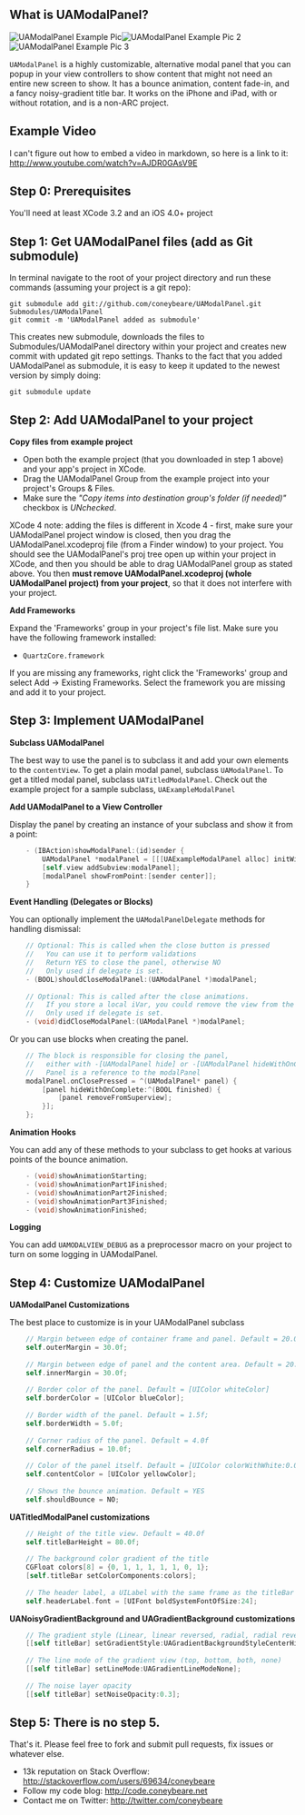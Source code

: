 What is UAModalPanel?
---------------------

![UAModalPanel Example Pic](http://files.urbanapps.com/images/_UAModalPanel.jpg "UAModalPanel Example Pic")![UAModalPanel Example Pic 2](http://files.urbanapps.com/images/_UAModalPanel2.jpg "UAModalPanel Example Pic 2")![UAModalPanel Example Pic 3](http://files.urbanapps.com/images/_UAModalPanel3.jpg "UAModalPanel Example Pic 3")

`UAModalPanel` is a highly customizable, alternative modal panel that you can popup in your view controllers to show content that might not need an entire new screen to show. It has a bounce animation, content fade-in, and a fancy noisy-gradient title bar. It works on the iPhone and iPad, with or without rotation, and is a non-ARC project.

Example Video
---------------------
I can't figure out how to embed a video in markdown, so here is a link to it: http://www.youtube.com/watch?v=AJDR0GAsV9E


Step 0: Prerequisites
---------------------
You'll need at least XCode 3.2 and an iOS 4.0+ project

Step 1: Get UAModalPanel files (add as Git submodule)
----------------
In terminal navigate to the root of your project directory and run these commands (assuming your project is a git repo):

    git submodule add git://github.com/coneybeare/UAModalPanel.git Submodules/UAModalPanel
    git commit -m 'UAModalPanel added as submodule'

This creates new submodule, downloads the files to Submodules/UAModalPanel directory within your project and creates new commit with updated git repo settings. Thanks to the fact that you added UAModalPanel as submodule, it is easy to keep it updated to the newest version by simply doing:

    git submodule update


Step 2: Add UAModalPanel to your project
------------------------------------

**Copy files from example project**

* Open both the example project (that you downloaded in step 1 above) and your app's project in XCode.
* Drag the UAModalPanel Group from the example project into your project's Groups & Files.
* Make sure the _"Copy items into destination group's folder (if needed)"_ checkbox is _UNchecked_.

XCode 4 note: adding the files is different in Xcode 4 - first, make sure your UAModalPanel project window is closed, then you drag the UAModalPanel.xcodeproj file (from a Finder window) to your project. You should see the UAModalPanel's proj tree open up within your project in XCode, and then you should be able to drag UAModalPanel group as stated above. You then **must remove UAModalPanel.xcodeproj (whole UAModalPanel project) from your project**, so that it does not interfere with your project.

**Add Frameworks**

Expand the 'Frameworks' group in your project's file list. Make sure you have the following framework installed:

* `QuartzCore.framework`

If you are missing any frameworks, right click the 'Frameworks' group and select Add -> Existing Frameworks. Select the framework you are missing and add it to your project.


Step 3: Implement UAModalPanel
------------------------

**Subclass UAModalPanel**

The best way to use the panel is to subclass it and add your own elements to the `contentView`. To get a plain modal panel, subclass `UAModalPanel`. To get a titled modal panel, subclass `UATitledModalPanel`. Check out the example project for a sample subclass, `UAExampleModalPanel`

**Add UAModalPanel to a View Controller**

Display the panel by creating an instance of your subclass and show it from a point:

````objective-c
    - (IBAction)showModalPanel:(id)sender {
        UAModalPanel *modalPanel = [[[UAExampleModalPanel alloc] initWithFrame:self.view.bounds] autorelease];
        [self.view addSubview:modalPanel];
        [modalPanel showFromPoint:[sender center]];
    }
````

**Event Handling (Delegates or Blocks)**

You can optionally implement the `UAModalPanelDelegate` methods for handling dismissal:

````objective-c
    // Optional: This is called when the close button is pressed
    //   You can use it to perform validations
    //   Return YES to close the panel, otherwise NO
    //   Only used if delegate is set.
    - (BOOL)shouldCloseModalPanel:(UAModalPanel *)modalPanel;
    
    // Optional: This is called after the close animations.
    //   If you store a local iVar, you could remove the view from the superview here and cleanup
    //   Only used if delegate is set.
    - (void)didCloseModalPanel:(UAModalPanel *)modalPanel;
````
    
Or you can use blocks when creating the panel.

````objective-c
    // The block is responsible for closing the panel,
    //   either with -[UAModalPanel hide] or -[UAModalPanel hideWithOnComplete:]
    //   Panel is a reference to the modalPanel
    modalPanel.onClosePressed = ^(UAModalPanel* panel) {
        [panel hideWithOnComplete:^(BOOL finished) {
            [panel removeFromSuperview];            
        }];
    };
````

**Animation Hooks**

You can add any of these methods to your subclass to get hooks at various points of the bounce animation.

````objective-c
    - (void)showAnimationStarting;
    - (void)showAnimationPart1Finished;
    - (void)showAnimationPart2Finished;
    - (void)showAnimationPart3Finished;
    - (void)showAnimationFinished;
````

**Logging**

You can add `UAMODALVIEW_DEBUG` as a preprocessor macro on your project to turn on some logging in UAModalPanel.


Step 4: Customize UAModalPanel
------------------------
  
**UAModalPanel Customizations**

The best place to customize is in your UAModalPanel subclass

````objective-c
    // Margin between edge of container frame and panel. Default = 20.0
    self.outerMargin = 30.0f;
    
    // Margin between edge of panel and the content area. Default = 20.0
    self.innerMargin = 30.0f;
    
    // Border color of the panel. Default = [UIColor whiteColor]
    self.borderColor = [UIColor blueColor];
    
    // Border width of the panel. Default = 1.5f;
    self.borderWidth = 5.0f;
    
    // Corner radius of the panel. Default = 4.0f
    self.cornerRadius = 10.0f;
    
    // Color of the panel itself. Default = [UIColor colorWithWhite:0.0 alpha:0.8]
    self.contentColor = [UIColor yellowColor];
    
    // Shows the bounce animation. Default = YES
    self.shouldBounce = NO;
````
  
**UATitledModalPanel customizations**

````objective-c
    // Height of the title view. Default = 40.0f
    self.titleBarHeight = 80.0f;
    
    // The background color gradient of the title
    CGFloat colors[8] = {0, 1, 1, 1, 1, 1, 0, 1};
    [self.titleBar setColorComponents:colors];
    
    // The header label, a UILabel with the same frame as the titleBar
    self.headerLabel.font = [UIFont boldSystemFontOfSize:24];
````

**UANoisyGradientBackground and UAGradientBackground customizations**

````objective-c
    // The gradient style (Linear, linear reversed, radial, radial reversed, center highlight). Default = Linear
    [[self titleBar] setGradientStyle:UAGradientBackgroundStyleCenterHighlight];
    
    // The line mode of the gradient view (top, bottom, both, none)
    [[self titleBar] setLineMode:UAGradientLineModeNone];
    
    // The noise layer opacity
    [[self titleBar] setNoiseOpacity:0.3];
````


Step 5: There is no step 5.
------------------------

That's it. Please feel free to fork and submit pull requests, fix issues or whatever else.


* 13k reputation on Stack Overflow: http://stackoverflow.com/users/69634/coneybeare
* Follow my code blog: http://code.coneybeare.net
* Contact me on Twitter: http://twitter.com/coneybeare
